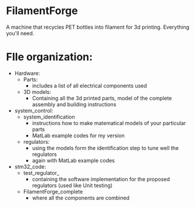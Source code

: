 # FilamentForge
A machine that recycles PET bottles into filament for 3d printing.
Everything you'll need.

# FIle organization:
* Hardware:
    * Parts:
        * includes a list of all electrical components used
    * 3D models:
        * Containing all the 3d printed parts, model of the complete assembly and building instructions
* system_control:
    * system_identification
        * instructions how to make matematical models of your particular parts
        * MatLab example codes for my version
    * regulators:
        * using the models form the identification step to tune well the regulators
        * again with MatLab example codes
* stm32_code:
    * test_regulator_
        * containing the software implementation for the proposed regulators (used like Unit testing)
    * FilamentForge_complete
        * where all the components are combined



